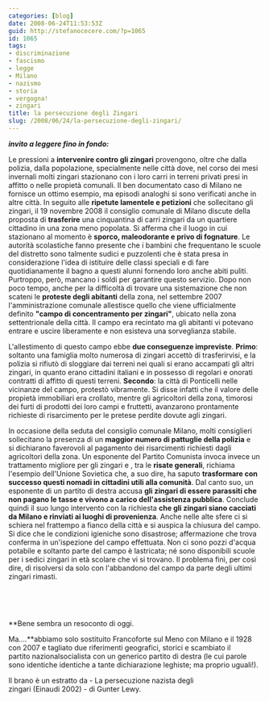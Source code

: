 ```yaml
---
categories: [blog]
date: 2008-06-24T11:53:53Z
guid: http://stefanocecere.com/?p=1065
id: 1065
tags:
- discriminazione
- fascismo
- legge
- Milano
- nazismo
- storia
- vergogna!
- zingari
title: la persecuzione degli Zingari
slug: /2008/06/24/la-persecuzione-degli-zingari/
---
```


_**invito a leggere fino in fondo:**_

Le pressioni a **intervenire contro gli zingari** provengono, oltre che dalla polizia, dalla popolazione, specialmente nelle città dove, nel corso dei mesi invernali molti zingari stazionano con i loro carri in terreni privati presi in affitto o nelle propietà comunali. Il ben documentato caso di Milano ne fornisce un ottimo esempio, ma episodi analoghi si sono verificati anche in altre città. In seguito alle **ripetute lamentele e petizioni** che sollecitano gli zingari, il 19 novembre 2008 il consiglio comunale di Milano discute della proposta di **trasferire** una cinquantina di carri zingari da un quartiere cittadino in una zona meno popolata. Si afferma che il luogo in cui stazionano al momento è **sporco, maleodorante e privo di fognature**. Le autorità scolastiche fanno presente che i bambini che frequentano le scuole del distretto sono talmente sudici e puzzolenti che è stata presa in considerazione l'idea di istituire delle classi speciali e di fare quotidianamente il bagno a questi alunni fornendo loro anche abiti puliti. Purtroppo, però, mancano i soldi per garantire questo servizio. Dopo non poco tempo, anche per la difficoltà di trovare una sistemazione che non scateni le **proteste degli abitanti** della zona, nel settembre 2007 l'amministrazione comunale allestisce quello che viene ufficialmente definito **"campo di concentramento per zingari"**, ubicato nella zona settentrionale della città. Il campo era recintato ma gli abitanti vi potevano entrare e uscire liberamente e non esisteva una sorveglianza stabile.

L'allestimento di questo campo ebbe **due conseguenze impreviste**. **Primo**: soltanto una famiglia molto numerosa di zingari accettò di trasferirvisi, e la polizia si rifiutò di sloggiare dai terreni nei quali si erano accampati gli altri zingari, in quanto erano cittadini italiani e in possesso di regolari e onorati contratti di affitto di questi terreni. **Secondo**: la città di Ponticelli nelle vicinanze del campo, protestò vibramente. Si disse infatti che il valore delle propietà immobiliari era crollato, mentre gli agricoltori della zona, timorosi dei furti di prodotti dei loro campi e fruttetti, avanzarono prontamente richieste di risarcimento per le pretese perdite dovute agli zingari.

In occasione della seduta del consiglio comunale Milano, molti consiglieri sollecitano la presenza di un **maggior numero di pattuglie della polizia** e si dichiarano faverovoli al pagamento dei risarcimenti richiesti dagli agricoltori della zona. Un esponente del Partito Comunista invoca invece un trattamento migliore per gli zingari e , tra le **risate generali**, richiama l'esempio dell'Unione Sovietica che, a suo dire, ha saputo **trasformare con successo questi nomadi in cittadini utili alla comunità**. Dal canto suo, un esponente di un partito di destra accusa **gli zingari di essere parassiti che non pagano le tasse e vivono a carico dell'assistenza pubblica**. Conclude quindi il suo lungo intervento con la richiesta **che gli zingari siano cacciati da Milano e rinviati ai luoghi di provenienza**. Anche nelle alte sfere ci si schiera nel frattempo a fianco della città e si auspica la chiusura del campo. Si dice che le condizioni igieniche sono disastrose; affermazione che trova conferma in un'ispezione del campo effettuata. Non ci sono pozzi d'acqua potabile e soltanto parte del campo è lastricata; né sono disponibili scuole per i sedici zingari in età scolare che vi si trovano. Il problema finì, per così dire, di risolversi da solo con l'abbandono del campo da parte degli ultimi zingari rimasti.
  
 
  
 
  
**Bene sembra un resoconto di oggi. 
  
Ma….**abbiamo solo sostituito Francoforte sul Meno con Milano e il 1928 con 2007 e tagliato due riferimenti geografici, storici e scambiato il partito nazionalsocialista con un generico partito di destra (le cui parole sono identiche identiche a tante dichiarazione leghiste; ma proprio uguali!). 

Il brano è un estratto da - La persecuzione nazista degli zingari (Einaudi 2002) - di Gunter Lewy.  